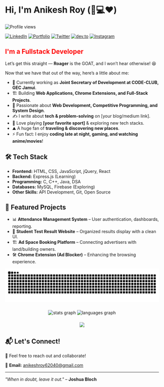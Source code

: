 <h1>Hi, I'm Anikesh Roy (🚀💻❤️)</h1>

![Profile views](https://komarev.com/ghpvc/?username=Anikeshroy&color=blueviolet)

[![LinkedIn](https://img.shields.io/badge/LinkedIn-0077B5?style=for-the-badge&logo=linkedin&logoColor=white)](https://www.linkedin.com/in/anikesh-roy)
[![Portfolio](https://img.shields.io/badge/Portfolio-FF5722?style=for-the-badge&logo=google-chrome&logoColor=white)](your-portfolio-url)
[![Twitter](https://img.shields.io/badge/Twitter-1DA1F2?style=for-the-badge&logo=twitter&logoColor=white)](https://twitter.com/Anikesh97)
<a target="_blank" href="https://dev.to/anikeshx_404" style="display: inline-block;"><img src="https://img.shields.io/badge/dev-to?style=for-the-badge&logo=dev-to&logoColor=white&color=black" alt="dev.to" /></a>
[![Instagram](https://img.shields.io/badge/Instagram-E4405F?style=for-the-badge&logo=instagram&logoColor=white)](https://www.instagram.com/call__me.ani)

## <span style="color: red;">I'm a Fullstack Developer</span> 

Let’s get this straight — **Roager** is the GOAT, and I won’t hear otherwise! 😆  

Now that we have that out of the way, here’s a little about me:  

- 💼 Currently working as **Joint Secretary of Development at CODE-CLUB, GEC Jamui**.  
- 🏗️ Building **Web Applications, Chrome Extensions, and Full-Stack Projects**.  
- 🎯 Passionate about **Web Development, Competitive Programming, and System Design**.  
- ✍️ I write about **tech & problem-solving** on [your blog/medium link].  
- 🎾 Love playing **[your favorite sport]** & exploring new tech stacks.  
- ⛰️ A huge fan of **traveling & discovering new places**.  
- ⚡ Fun fact: I enjoy **coding late at night, gaming, and watching anime/movies**!  

## 🛠 Tech Stack  
- **Frontend:** HTML, CSS, JavaScript, jQuery, React  
- **Backend:** Express.js (Learning)  
- **Programming:** C, C++, Java, DSA  
- **Databases:** MySQL, Firebase (Exploring)  
- **Other Skills:** API Development, Git, Open Source  

## 🚀 Featured Projects  
- 📊 **Attendance Management System** – User authentication, dashboards, reporting.  
- 📜 **Student Test Result Website** – Organized results display with a clean UI.  
- 🏗 **Ad Space Booking Platform** – Connecting advertisers with land/building owners.  
- 🛠 **Chrome Extension (Ad Blocker)** – Enhancing the browsing experience.  

<img src="https://raw.githubusercontent.com/Anikeshroy/Anikeshroy/output/snake.svg" alt="Snake animation" />

###

<div align="center">
  <img src="https://github-readme-stats.vercel.app/api?username=Anikeshroy&hide_title=false&hide_rank=false&show_icons=true&include_all_commits=true&count_private=true&disable_animations=false&theme=dracula&locale=en&hide_border=false&order=1" height="150" alt="stats graph"  />
  <img src="https://github-readme-stats.vercel.app/api/top-langs?username=Anikeshroy&locale=en&hide_title=false&layout=compact&card_width=320&langs_count=5&theme=dracula&hide_border=false&order=2" height="150" alt="languages graph"  />
</div>

###

<div align="center">
  <img src="https://profile-counter.glitch.me/Anikeshroy/count.svg?"  />
</div>

###


## 📬 Let's Connect!  
💬 Feel free to reach out and collaborate!  

📧 **Email:** anikeshroy62040@gmail.com  

---
_"When in doubt, leave it out."_ – **Joshua Bloch**  
